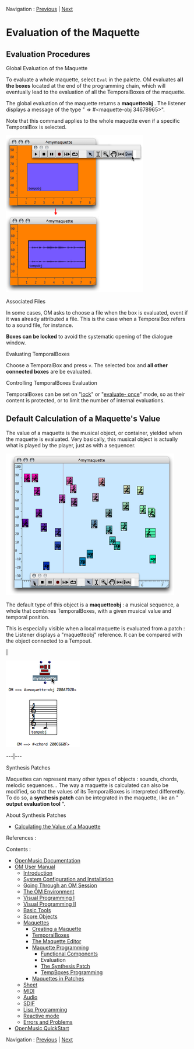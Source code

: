 Navigation : [Previous](InputsOutputs "page précédente\(Functional
Components\)") | [Next](Synthpatchprog "Next\(The
Synthesis Patch\)")


# Evaluation of the Maquette

## Evaluation Procedures

Global Evaluation of the Maquette

To evaluate a whole maquette, select `Eval` in the palette. OM evaluates
**all the boxes** located at the end of the programming chain, which will
eventually lead to the evaluation of all the TemporalBoxes of the maquette.

The global evaluation of the maquette returns a  **maquetteobj** . The
listener displays a message of the type " => #<maquette-obj 34678965>".

Note that this command applies to the whole maquette even if a specific
TemporalBox is selected.

![](../res/evalmaq1.png)

Associated Files

In some cases, OM asks to choose a file when the box is evaluated, event if it
was already attributed a file. This is the case when a TemporalBox refers to a
sound file, for instance.

**Boxes can be locked** to avoid the systematic opening of the dialogue
window.

Evaluating TemporalBoxes

Choose a TemporalBox and press `v`. The selected box and  **all other
connected boxes** are be evaluated.

Controlling TemporalBoxes Evaluation

TemporalBoxes can be set on "[lock](LockMode)" or "[evaluate-
once](EvOnceMode)" mode, so as their content is protected, or to limit
the number of internal evaluations.

## Default Calculation of a Maquette's Value

The value of a maquette is the musical object, or container, yielded when the
maquette is evaluated. Very basically, this musical object is actually what is
played by the player, just as with a sequencer.

![](../res/play1.png)

The default type of this object is a  **maquetteobj** : a musical sequence, a
whole that combines TemporalBoxes, with a given musical value and temporal
position.

This is especially visible when a local maquette is evaluated from a patch :
the Listener displays a "maquetteobj" reference. It can be compared with the
object connected to a Tempout.

|

![](../res/evalmaq3.png)  
  
---|---  
  
Synthesis Patches

Maquettes can represent many other types of objects : sounds, chords, melodic
sequences... The way a maquette is calculated can also be modified, so that
the values of its TemporalBoxes is interpreted differently. To do so, a
**synthesis patch** can be integrated in the maquette, like an " **output
evaluation tool** ".

About Synthesis Patches

  * [Calculating the Value of a Maquette](Synthesispatch)

References :

Contents :

  * [OpenMusic Documentation](OM-Documentation)
  * [OM User Manual](OM-User-Manual)
    * [Introduction](00-Contents)
    * [System Configuration and Installation](Installation)
    * [Going Through an OM Session](Goingthrough)
    * [The OM Environment](Environment)
    * [Visual Programming I](BasicVisualProgramming)
    * [Visual Programming II](AdvancedVisualProgramming)
    * [Basic Tools](BasicObjects)
    * [Score Objects](ScoreObjects)
    * [Maquettes](Maquettes)
      * [Creating a Maquette](Maquette)
      * [TemporalBoxes](TemporalBoxes)
      * [The Maquette Editor](Editor)
      * [Maquette Programming](Programming%20Maquette)
        * [Functional Components](InputsOutputs)
        * Evaluation
        * [The Synthesis Patch](Synthpatchprog)
        * [TempBoxes Programming](TempProgramming)
      * [Maquettes in Patches](Maquettes%20in%20Patches)
    * [Sheet](Sheet)
    * [MIDI](MIDI)
    * [Audio](Audio)
    * [SDIF](SDIF)
    * [Lisp Programming](Lisp)
    * [Reactive mode](Reactive)
    * [Errors and Problems](errors)
  * [OpenMusic QuickStart](QuickStart-Chapters)

Navigation : [Previous](InputsOutputs "page précédente\(Functional
Components\)") | [Next](Synthpatchprog "Next\(The
Synthesis Patch\)")

